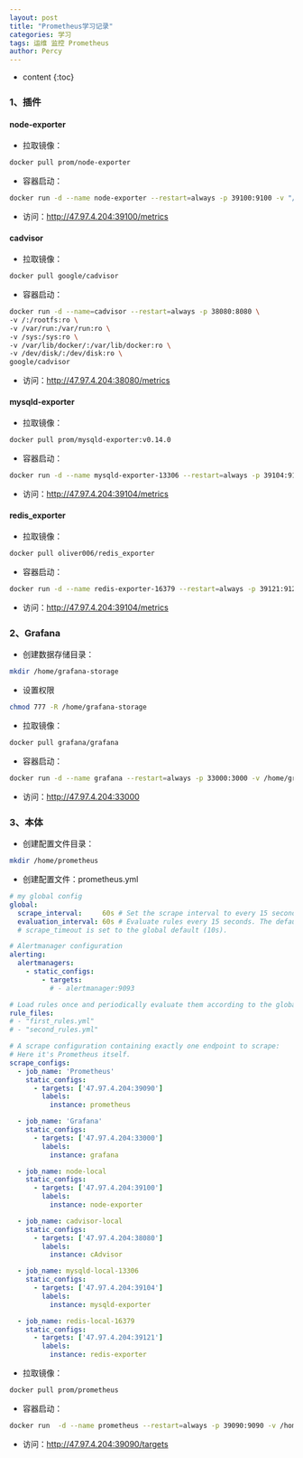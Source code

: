 ```yaml
---
layout: post
title: "Prometheus学习记录"
categories: 学习
tags: 运维 监控 Prometheus
author: Percy
---
```


* content
{:toc}

### 1、插件
#### node-exporter
* 拉取镜像：
```sh
docker pull prom/node-exporter
```
* 容器启动：
```sh
docker run -d --name node-exporter --restart=always -p 39100:9100 -v "/proc:/host/proc:ro" -v "/sys:/host/sys:ro" -v "/:/rootfs:ro" prom/node-exporter
```
* 访问：http://47.97.4.204:39100/metrics
#### cadvisor
* 拉取镜像：
```sh
docker pull google/cadvisor
```
* 容器启动：
```sh
docker run -d --name=cadvisor --restart=always -p 38080:8080 \
-v /:/rootfs:ro \
-v /var/run:/var/run:ro \
-v /sys:/sys:ro \
-v /var/lib/docker/:/var/lib/docker:ro \
-v /dev/disk/:/dev/disk:ro \
google/cadvisor
```
* 访问：http://47.97.4.204:38080/metrics
#### mysqld-exporter
* 拉取镜像：
```sh
docker pull prom/mysqld-exporter:v0.14.0
```
* 容器启动：
```sh
docker run -d --name mysqld-exporter-13306 --restart=always -p 39104:9104 -e DATA_SOURCE_NAME="exporter:123456@(127.0.0.1:13306)/" prom/mysqld-exporter:v0.14.0
```
* 访问：http://47.97.4.204:39104/metrics
#### redis_exporter
* 拉取镜像：
```sh
docker pull oliver006/redis_exporter
```
* 容器启动：
```sh
docker run -d --name redis-exporter-16379 --restart=always -p 39121:9121 oliver006/redis_exporter --redis.addr redis://127.0.0.1:16379
```
* 访问：http://47.97.4.204:39104/metrics
### 2、Grafana
* 创建数据存储目录：
```sh
mkdir /home/grafana-storage
```
* 设置权限
```sh
chmod 777 -R /home/grafana-storage
```
* 拉取镜像：
```sh
docker pull grafana/grafana
```
* 容器启动：
```sh
docker run -d --name grafana --restart=always -p 33000:3000 -v /home/grafana-storage:/var/lib/grafana grafana/grafana
```
* 访问：http://47.97.4.204:33000
### 3、本体
* 创建配置文件目录：
```sh
mkdir /home/prometheus
```
* 创建配置文件：prometheus.yml
```yaml
# my global config
global:
  scrape_interval:     60s # Set the scrape interval to every 15 seconds. Default is every 1 minute.
  evaluation_interval: 60s # Evaluate rules every 15 seconds. The default is every 1 minute.
  # scrape_timeout is set to the global default (10s).

# Alertmanager configuration
alerting:
  alertmanagers:
    - static_configs:
        - targets:
          # - alertmanager:9093

# Load rules once and periodically evaluate them according to the global 'evaluation_interval'.
rule_files:
# - "first_rules.yml"
# - "second_rules.yml"

# A scrape configuration containing exactly one endpoint to scrape:
# Here it's Prometheus itself.
scrape_configs:
  - job_name: 'Prometheus'
    static_configs:
      - targets: ['47.97.4.204:39090']
        labels:
          instance: prometheus

  - job_name: 'Grafana'
    static_configs:
      - targets: ['47.97.4.204:33000']
        labels:
          instance: grafana

  - job_name: node-local
    static_configs:
      - targets: ['47.97.4.204:39100']
        labels:
          instance: node-exporter

  - job_name: cadvisor-local
    static_configs:
      - targets: ['47.97.4.204:38080']
        labels:
          instance: cAdvisor

  - job_name: mysqld-local-13306
    static_configs:
      - targets: ['47.97.4.204:39104']
        labels:
          instance: mysqld-exporter

  - job_name: redis-local-16379
    static_configs:
      - targets: ['47.97.4.204:39121']
        labels:
          instance: redis-exporter
```
* 拉取镜像：
```sh
docker pull prom/prometheus
```
* 容器启动：
```sh
docker run  -d --name prometheus --restart=always -p 39090:9090 -v /home/prometheus/prometheus.yml:/etc/prometheus/prometheus.yml prom/prometheus
```
* 访问：http://47.97.4.204:39090/targets